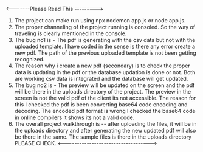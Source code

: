 <-------Please Read This --------->
1. The project can make run using npx nodemon app.js or node app.js.
2. The proper channeling of the project running is consoled. So the way of traveling is clearly mentioned in the console.
3. The bug no1 is - The pdf is generating with the csv data but not with the uploaded template. I have coded in the sense is there any error create a new pdf. The path of the 
previous uploaded template is not been getting recognized.
4. The reason why i create a new pdf (secondary) is to check the proper data is updating in the pdf or the database updation is done or not. Both are working csv data is integrated and 
the database will get updated.
5. The bug no2 is - The preview will be updated on the screen and the pdf will be there in the uploads directory of the project. The preview in the screen is not the valid pdf of the client
its not accessible. The reason for this I checked the pdf is been converting base64 code encoding and decoding. The encoded pdf format is wrong I checked the base64 code in online compilers
it shows its not a valid code.
6. The overall project walkthrough is -- after uploading the files, it will be in the uploads directory and after generating the new updated pdf will also be there in the same.
The sample files is there in the uploads directory PLEASE CHECK.
<----------------------------------->
